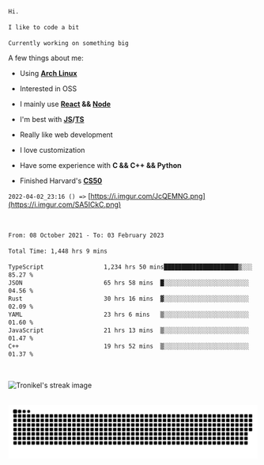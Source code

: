 ```
Hi.

I like to code a bit

Currently working on something big
```

A few things about me:

-   Using **[Arch Linux](https://archlinux.org/)**

-   Interested in OSS

-   I mainly use **[React](https://reactjs.org/) && [Node](https://nodejs.org/en/)**

-   I'm best with **[JS](https://www.javascript.com/)/[TS](https://www.typescriptlang.org/)**

-   Really like web development

-   I love customization

-   Have some experience with **C && C++ && Python**

-   Finished Harvard's **[CS50](https://cs50.harvard.edu)**

`2022-04-02_23:16 () =>` [https://i.imgur.com/JcQEMNG.png](https://i.imgur.com/SA5ICkC.png)

<br>

<!--START_SECTION:waka-->

```text
From: 08 October 2021 - To: 03 February 2023

Total Time: 1,448 hrs 9 mins

TypeScript                 1,234 hrs 50 mins█████████████████████▒░░░   85.27 %
JSON                       65 hrs 58 mins  █░░░░░░░░░░░░░░░░░░░░░░░░   04.56 %
Rust                       30 hrs 16 mins  ▓░░░░░░░░░░░░░░░░░░░░░░░░   02.09 %
YAML                       23 hrs 6 mins   ▒░░░░░░░░░░░░░░░░░░░░░░░░   01.60 %
JavaScript                 21 hrs 13 mins  ▒░░░░░░░░░░░░░░░░░░░░░░░░   01.47 %
C++                        19 hrs 52 mins  ▒░░░░░░░░░░░░░░░░░░░░░░░░   01.37 %
```

<!--END_SECTION:waka-->

<br>

<p><img align="center" src="https://github-readme-streak-stats.herokuapp.com/?user=Tronikelis&theme=dark" alt="Tronikel's streak image" /></p>

<br>

<img title="" src="https://raw.githubusercontent.com/Tronikelis/Tronikelis/output/github-contribution-grid-snake.svg" alt="very cool snake thingey" data-align="left">
